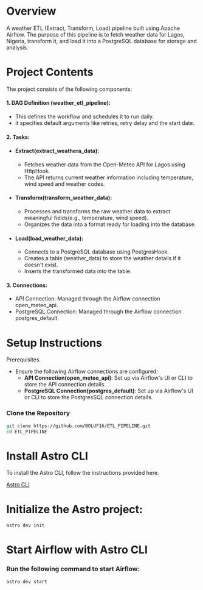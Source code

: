 Overview
========

 A weather ETL (Extract, Transform, Load) pipeline built using Apache Airflow. The purpose of this pipeline is to fetch weather data for Lagos, Nigeria, transform it, and load it into a PostgreSQL database for storage and analysis.

Project Contents
================
The project consists of the following components:
#### 1. DAG Definition (weather_etl_pipeline):
   * This defines the workflow and schedules it to run daily.
   * it specifies default arguments like retries, retry delay and the start date.
#### 2. Tasks:
   * #### Extract(extract_weathera_data):
     * Fetches weather data from the Open-Meteo API for Lagos using HttpHook.
     * The API returns current weather information including temperature, wind speed and weather codes.
   * #### Transform(transform_weather_data):
     * Processes and transforms the raw weather data to extract meaningful fields(e.g., temperature, wind speed).
     * Organizes the data into a format ready for loading into the database.
   * #### Load(load_weather_data):
     * Connects to a PostgreSQL database using PostgresHook.
     * Creates a table (weather_data) to store the weather details if it doesn't exist.
     * Inserts the transformed data into the table.
#### 3. Connections:
   * API Connection: Managed through the Airflow connection open_meteo_api.
   * PostgreSQL Connection: Managed through the Airflow connection postgres_default.

Setup Instructions
==================
Prerequisites.
 * Ensure the following Airflow connections are configured:
    * **API Connection(open_meteo_api)**: Set up via Airflow's UI or CLI to store the API connection details.
     * **PostgreSQL Connection(postgres_default)**: Set up via Airflow's UI or CLI to store the PostgresSQL connection details.

### Clone the Repository

```bash
git clone https://github.com/BOLUF16/ETL_PIPELINE.git
cd ETL_PIPELINE
```
# Install Astro CLI
To install the Astro CLI, follow the instructions provided here.

[Astro CLI](https://www.astronomer.io/docs/astro/cli/install-cli)

# Initialize the Astro project:

```bash
astro dev init
```

# Start Airflow with Astro CLI
### Run the following command to start Airflow:

```bash
astro dev start
```




 

